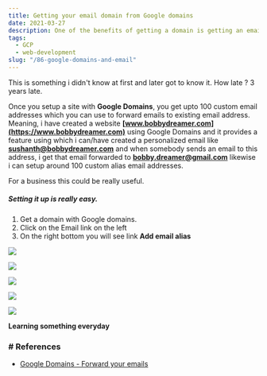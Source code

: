 ```yaml
---
title: Getting your email domain from Google domains
date: 2021-03-27
description: One of the benefits of getting a domain is getting an email of your domain.
tags:
  - GCP
  - web-development  
slug: "/86-google-domains-and-email"
---
```


This is something i didn't know at first and later got to know it. How late ? 3 years late. 

Once you setup a site with **Google Domains**, you get upto 100 custom email addresses which you can use to forward emails to existing email address. Meaning, i have created a website **[www.bobbydreamer.com](https://www.bobbydreamer.com)** using Google Domains and it provides a feature using which i can/have created a personalized email like **sushanth@bobbydreamer.com** and when somebody sends an email to this address, i get that email forwarded to **bobby.dreamer@gmail.com** likewise i can setup around 100 custom alias email addresses. 

For a business this could be really useful. 

##### Setting it up is really easy. 
1. Get a domain with Google domains. 
2. Click on the Email link on the left 
3. On the right bottom you will see link **Add email alias**

![](assets/86-email-domain1.png)

![](assets/86-email-domain2.png)

![](assets/86-email-domain3.png)

![](assets/86-email-domain4.png)

![](assets/86-email-domain5.png)

**Learning something everyday**

### # References
* [Google Domains - Forward your emails](https://support.google.com/domains/answer/3251241)